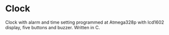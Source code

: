 # Clock
Clock with alarm and time setting programmed at Atmega328p with lcd1602 display, five buttons and buzzer. Written in C.

